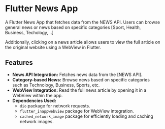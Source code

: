 # Flutter News App

A Flutter News App that fetches data from the NEWS API. Users can browse general news or news based on specific categories [Sport, Health, Business, Techology, ..]

Additionally, clicking on a news article allows users to view the full article on the original website using a WebView in Flutter.

## Features

- **News API Integration:** Fetches news data from the [NEWS API].
- **Category-based News:** Browse news based on specific categories such as Technology, Business, Sports, etc.
- **WebView Integration:** Read the full news article by opening it in a WebView within the app.
- **Dependencies Used:**
  - `dio` package for network requests.
  - `flutter_inappwebview` package for WebView integration.
  - `cached_network_image` package for efficiently loading and caching network images.
  
